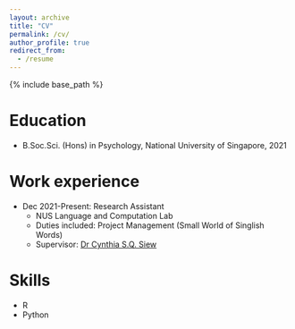 ```yaml
---
layout: archive
title: "CV"
permalink: /cv/
author_profile: true
redirect_from:
  - /resume
---
```


{% include base_path %}

Education
======
* B.Soc.Sci. (Hons) in Psychology, National University of Singapore, 2021

Work experience
======
* Dec 2021-Present: Research Assistant
  * NUS Language and Computation Lab
  * Duties included: Project Management (Small World of Singlish Words)
  * Supervisor: [Dr Cynthia S.Q. Siew](http://hello.csqsiew.xyz/)

  
Skills
======
* R
* Python

<!---
Publications
======
  <ul>{% for post in site.publications %}
    {% include archive-single-cv.html %}
  {% endfor %}</ul>
  
Talks
======
  <ul>{% for post in site.talks %}
    {% include archive-single-talk-cv.html %}
  {% endfor %}</ul>
  
Teaching
======
  <ul>{% for post in site.teaching %}
    {% include archive-single-cv.html %}
  {% endfor %}</ul>
-->
